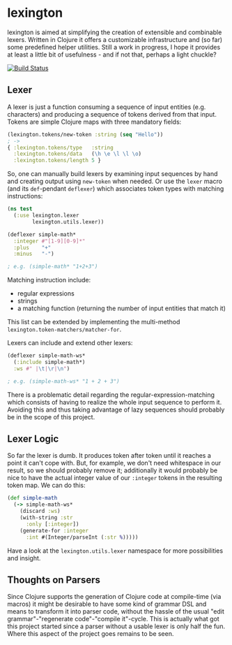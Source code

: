 lexington
=========

lexington is aimed at simplifying the creation of extensible and combinable lexers. Written in Clojure it offers a
customizable infrastructure and (so far) some predefined helper utilities. Still a work in progress, I hope it provides
at least a little bit of usefulness - and if not that, perhaps a light chuckle?

[![Build Status](https://travis-ci.org/xsc/lexington.png)](https://travis-ci.org/xsc/lexington)

## Lexer
A lexer is just a function consuming a sequence of input entities (e.g. characters) and producing a sequence of tokens 
derived from that input. Tokens are simple Clojure maps with three mandatory fields:
```clojure
(lexington.tokens/new-token :string (seq "Hello"))
; ->
{ :lexington.tokens/type   :string
  :lexington.tokens/data   (\h \e \l \l \o)
  :lexington.tokens/length 5 }
```
So, one can manually build lexers by examining input sequences by hand and creating output using `new-token` when 
needed. Or use the `lexer` macro (and its `def`-pendant `deflexer`) which associates token types with matching 
instructions:
```clojure
(ns test
  (:use lexington.lexer
        lexington.utils.lexer))

(deflexer simple-math*
  :integer #"[1-9][0-9]*"
  :plus    "+"
  :minus   "-")

; e.g. (simple-math* "1+2+3")
```
Matching instruction include:
* regular expressions
* strings
* a matching function (returning the number of input entities that match it)

This list can be extended by implementing the multi-method ``lexington.token-matchers/matcher-for``.

Lexers can include and extend other lexers:
```clojure
(deflexer simple-math-ws*
  (:include simple-math*)
  :ws #" |\t|\r|\n")

; e.g. (simple-math-ws* "1 + 2 + 3")
```
There is a problematic detail regarding the regular-expression-matching which consists of having to realize the whole 
input sequence to perform it. Avoiding this and thus taking advantage of lazy sequences should probably be in the
scope of this project.

## Lexer Logic
So far the lexer is dumb. It produces token after token until it reaches a point it can't cope with. But, for example,
we don't need whitespace in our result, so we should probably remove it; additionally it would probably be nice to
have the actual integer value of our ``:integer`` tokens in the resulting token map. We can do this:
```clojure
(def simple-math
  (-> simple-math-ws*
    (discard :ws)
    (with-string :str 
      :only [:integer])
    (generate-for :integer
      :int #(Integer/parseInt (:str %)))))
```
Have a look at the ``lexington.utils.lexer`` namespace for more possibilities and insight.

## Thoughts on Parsers

Since Clojure supports the generation of Clojure code at compile-time (via macros) it might be desirable to have 
some kind of grammar DSL and means to transform it into parser code, without the hassle of the usual 
"edit grammar"-"regenerate code"-"compile it"-cycle. This is actually what got this project started since a parser
without a usable lexer is only half the fun. Where this aspect of the project goes remains to be seen.
